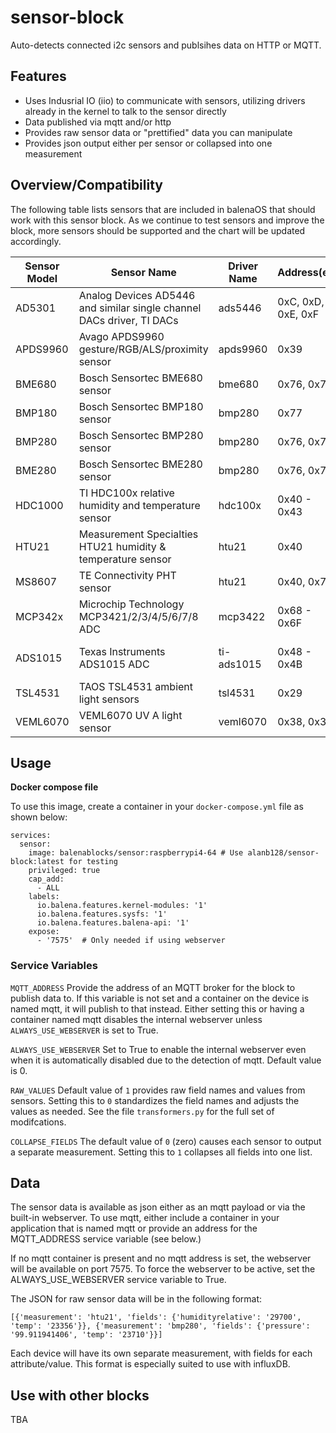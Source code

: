 # sensor-block
Auto-detects connected i2c sensors and publsihes data on HTTP or MQTT.

## Features
- Uses Indusrial IO (iio) to communicate with sensors, utilizing drivers already in the kernel to talk to the sensor directly
- Data published via mqtt and/or http
- Provides raw sensor data or "prettified" data you can manipulate
- Provides json output either per sensor or collapsed into one measurement 

## Overview/Compatibility
The following table lists sensors that are included in balenaOS that should work with this sensor block. As we continue to test sensors and improve the block, more sensors should be supported and the chart will be updated accordingly.

| Sensor Model | Sensor Name | Driver Name | Address(es) | Tested? |
| ------------ | ----------- | ----------- | ----------- | ------- |
| AD5301 | Analog Devices AD5446 and similar single channel DACs driver, TI DACs | ads5446 | 0xC, 0xD, 0xE, 0xF | Not tested |
| APDS9960 | Avago APDS9960 gesture/RGB/ALS/proximity sensor | apds9960 | 0x39 | Yes, NOT working |
| BME680 | Bosch Sensortec BME680 sensor | bme680 | 0x76, 0x77 | Yes, works |
| BMP180 | Bosch Sensortec BMP180 sensor | bmp280 | 0x77 | Not tested |
| BMP280 | Bosch Sensortec BMP280 sensor | bmp280 | 0x76, 0x77 | Yes, works |
| BME280 | Bosch Sensortec BME280 sensor | bmp280 | 0x76, 0x77 | Yes, works |
| HDC1000 | TI HDC100x relative humidity and temperature sensor | hdc100x | 0x40 - 0x43 | Not tested |
| HTU21 | Measurement Specialties HTU21 humidity & temperature sensor | htu21 | 0x40 | Yes, works |
| MS8607 | TE Connectivity PHT sensor | htu21 | 0x40, 0x76 | Not tested |
| MCP342x | Microchip Technology MCP3421/2/3/4/5/6/7/8 ADC | mcp3422 | 0x68 - 0x6F | Not tested |
| ADS1015 | Texas Instruments ADS1015 ADC | ti-ads1015 | 0x48 - 0x4B | Yes, NOT working |
| TSL4531 | TAOS TSL4531 ambient light sensors | tsl4531 | 0x29 | Not tested |
| VEML6070 | VEML6070 UV A light sensor | veml6070 | 0x38, 0x39 | Yes, works |

## Usage

**Docker compose file**

To use this image, create a container in your `docker-compose.yml` file as shown below:

```
services:
  sensor:
    image: balenablocks/sensor:raspberrypi4-64 # Use alanb128/sensor-block:latest for testing
    privileged: true
    cap_add:
      - ALL
    labels:
      io.balena.features.kernel-modules: '1'
      io.balena.features.sysfs: '1'
      io.balena.features.balena-api: '1'
    expose:
      - '7575'  # Only needed if using webserver
```
### Service Variables
`MQTT_ADDRESS` 	Provide the address of an MQTT broker for the block to publish data to. If this variable is not set and a container on the device is named mqtt, it will publish to that instead. Either setting this or having a container named mqtt disables the internal webserver unless `ALWAYS_USE_WEBSERVER` is set to True.

`ALWAYS_USE_WEBSERVER` 	Set to True to enable the internal webserver even when it is automatically disabled due to the detection of mqtt. Default value is 0.

`RAW_VALUES` Default value of `1` provides raw field names and values from sensors. Setting this to `0` standardizes the field names and adjusts the values as needed. See the file `transformers.py` for the full set of modifcations.

`COLLAPSE_FIELDS` The default value of `0` (zero) causes each sensor to output a separate measurement. Setting this to `1` collapses all fields into one list.

## Data

The sensor data is available as json either as an mqtt payload or via the built-in webserver. To use mqtt, either include a container in your application that is named mqtt or provide an address for the MQTT_ADDRESS service variable (see below.)

If no mqtt container is present and no mqtt address is set, the webserver will be available on port 7575. To force the webserver to be active, set the ALWAYS_USE_WEBSERVER service variable to True.

The JSON for raw sensor data will be in the following format: 
```
[{'measurement': 'htu21', 'fields': {'humidityrelative': '29700', 'temp': '23356'}}, {'measurement': 'bmp280', 'fields': {'pressure': '99.911941406', 'temp': '23710'}}]
```
Each device will have its own separate measurement, with fields for each attribute/value. This format is especially suited to use with influxDB.

## Use with other blocks

TBA
